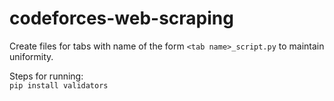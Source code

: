 # codeforces-web-scraping

Create files for tabs with name of the form ``<tab name>_script.py`` to maintain uniformity.

Steps for running:\
``pip install validators``
